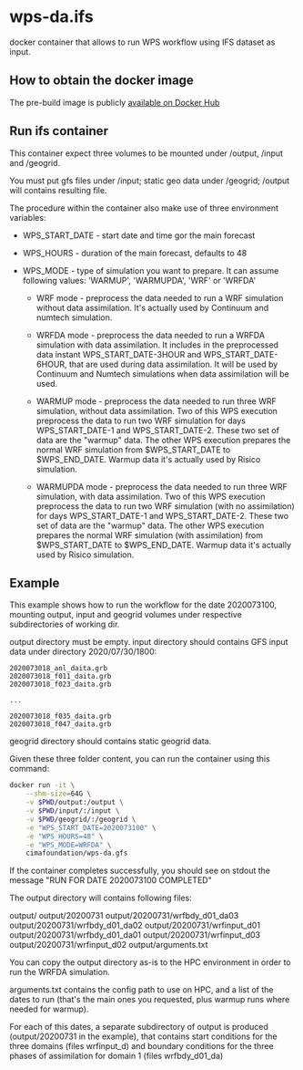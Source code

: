 # wps-da.ifs
docker container that allows to run WPS workflow using IFS dataset as input.



## How to obtain the docker image

The pre-build image is publicly [available on Docker Hub](https://hub.docker.com/repository/docker/cimafoundation/wps-da.ifs) 

## Run ifs container

This container expect three volumes to be mounted
under /output, /input and /geogrid. 

You must put gfs files under /input; static geo
data under /geogrid; /output will contains resulting file.

The procedure within the container also make use of three
environment variables:

- WPS_START_DATE - start date and time gor the main forecast
- WPS_HOURS - duration of the main forecast, defaults to 48


- WPS_MODE - type of simulation you want to prepare. It can assume following values:
'WARMUP', 'WARMUPDA', 'WRF' or 'WRFDA'

    * WRF mode - preprocess the data needed to run a WRF simulation without data    assimilation. It's actually used by Continuum and numtech simulation.

    * WRFDA mode - preprocess the data needed to run a WRFDA simulation with data assimilation. It includes in the preprocessed data instant WPS_START_DATE-3HOUR and WPS_START_DATE-6HOUR, that are used during data assimilation. It will be used by Continuum and Numtech simulations when data assimilation will be used.

    * WARMUP mode - preprocess the data needed to run three WRF simulation, without data assimilation. Two of this WPS execution preprocess the data to run two WRF simulation for days WPS_START_DATE-1 and WPS_START_DATE-2.
    These two set of data are the "warmup" data.
    The other WPS execution prepares the normal WRF simulation from $WPS_START_DATE to $WPS_END_DATE. Warmup data it's actually used by Risico simulation.

    * WARMUPDA mode - preprocess the data needed to run three WRF simulation, with data assimilation. Two of this WPS execution preprocess the data to run two WRF simulation (with no assimilation) for days WPS_START_DATE-1 and WPS_START_DATE-2.
    These two set of data are the "warmup" data.
    The other WPS execution prepares the normal WRF simulation (with assimilation) from $WPS_START_DATE to $WPS_END_DATE. Warmup data it's actually used by Risico simulation.
   

## Example

This example shows how to run the workflow for the date 
2020073100, mounting output, input and geogrid 
volumes under respective subdirectories of working dir.

output directory must be empty.
input directory should 
contains GFS input data under directory 2020/07/30/1800:

```
2020073018_anl_daita.grb  
2020073018_f011_daita.grb  
2020073018_f023_daita.grb

...

2020073018_f035_daita.grb  
2020073018_f047_daita.grb
```

geogrid directory should contains static geogrid data.

Given these three folder content, you can run the container using this command:

```bash
docker run -it \
    --shm-size=64G \
    -v $PWD/output:/output \
    -v $PWD/input/:/input \
    -v $PWD/geogrid/:/geogrid \
    -e "WPS_START_DATE=2020073100" \
    -e "WPS_HOURS=48" \
    -e "WPS_MODE=WRFDA" \
    cimafoundation/wps-da.gfs
```

If the container completes successfully, you should see
on stdout the message "RUN FOR DATE 2020073100 COMPLETED"

The output directory will contains following files:

output/
output/20200731
output/20200731/wrfbdy_d01_da03
output/20200731/wrfbdy_d01_da02
output/20200731/wrfinput_d01
output/20200731/wrfbdy_d01_da01
output/20200731/wrfinput_d03
output/20200731/wrfinput_d02
output/arguments.txt

You can copy the output directory as-is to the HPC environment
in order to run the WRFDA simulation.

arguments.txt contains the config path to use on HPC, and
a list of the dates to run (that's the main ones you requested, plus 
warmup runs where needed for warmup).

For each of this dates, a separate subdirectory
of output is produced (output/20200731 in the example), 
that contains start conditions for the three domains (files wrfinput_d<NN>)
and boundary conditions for the three phases of assimilation
for domain 1 (files wrfbdy_d01_da<NN>)
